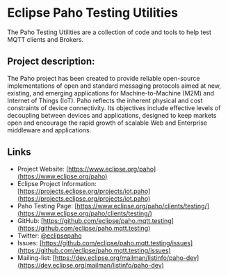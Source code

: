 # Eclipse Paho Testing Utilities

The Paho Testing Utilities are a collection of code and tools to help test MQTT clients and Brokers.

## Project description:

The Paho project has been created to provide reliable open-source implementations of open and standard messaging protocols aimed at new, existing, and emerging applications for Machine-to-Machine (M2M) and Internet of Things (IoT).
Paho reflects the inherent physical and cost constraints of device connectivity. Its objectives include effective levels of decoupling between devices and applications, designed to keep markets open and encourage the rapid growth of scalable Web and Enterprise middleware and applications.


## Links

- Project Website: [https://www.eclipse.org/paho](https://www.eclipse.org/paho)
- Eclipse Project Information: [https://projects.eclipse.org/projects/iot.paho](https://projects.eclipse.org/projects/iot.paho)
- Paho Testing Page: [https://www.eclipse.org/paho/clients/testing/](https://www.eclipse.org/paho/clients/testing/)
- GitHub: [https://github.com/eclipse/paho.mqtt.testing](https://github.com/eclipse/paho.mqtt.testing)
- Twitter: [@eclipsepaho](https://twitter.com/eclipsepaho)
- Issues: [https://github.com/eclipse/paho.mqtt.testing/issues](https://github.com/eclipse/paho.mqtt.testing/issues)
- Mailing-list: [https://dev.eclipse.org/mailman/listinfo/paho-dev](https://dev.eclipse.org/mailman/listinfo/paho-dev)
